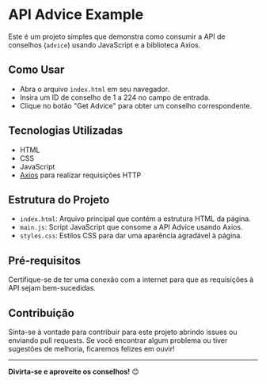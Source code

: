 # API Advice Example

Este é um projeto simples que demonstra como consumir a API de conselhos (`advice`) usando JavaScript e a biblioteca Axios.

## Como Usar

- Abra o arquivo `index.html` em seu navegador.
- Insira um ID de conselho de 1 a 224 no campo de entrada.
- Clique no botão "Get Advice" para obter um conselho correspondente.

## Tecnologias Utilizadas

- HTML
- CSS
- JavaScript
- [Axios](https://axios-http.com/) para realizar requisições HTTP

## Estrutura do Projeto

- `index.html`: Arquivo principal que contém a estrutura HTML da página.
- `main.js`: Script JavaScript que consome a API Advice usando Axios.
- `styles.css`: Estilos CSS para dar uma aparência agradável à página.

## Pré-requisitos

Certifique-se de ter uma conexão com a internet para que as requisições à API sejam bem-sucedidas.

## Contribuição

Sinta-se à vontade para contribuir para este projeto abrindo issues ou enviando pull requests. Se você encontrar algum problema ou tiver sugestões de melhoria, ficaremos felizes em ouvir!

---

**Divirta-se e aproveite os conselhos!** 😊
